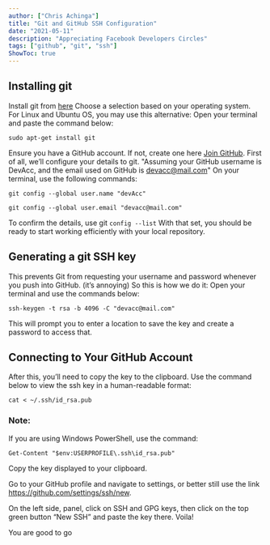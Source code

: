 ```yaml
---
author: ["Chris Achinga"]
title: "Git and GitHub SSH Configuration"
date: "2021-05-11"
description: "Appreciating Facebook Developers Circles"
tags: ["github", "git", "ssh"]
ShowToc: true
---
```



## Installing git
Install git from [here](https://git-scm.com/downloads) Choose a selection based on your operating system. 
For Linux and Ubuntu OS, you may use this alternative: Open your terminal and paste the command below:

```shell
sudo apt-get install git
```

Ensure you have a GitHub account. If not, create one here [Join GitHub](https://github.com).
First of all, we’ll configure your details to git. 
"Assuming your GitHub username is DevAcc, and the email used on GitHub is devacc@mail.com" On your terminal, use the following commands:

```shell
git config --global user.name "devAcc" 
```

```shell
git config --global user.email "devacc@mail.com"
```

To confirm the details, use git `config --list` With that set, you should be ready to start working efficiently with your local repository.

## Generating a git SSH key

This prevents Git from requesting your username and password whenever you push into GitHub. (it’s annoying) So this is how we do it:
Open your terminal and use the commands below:

```shell
ssh-keygen -t rsa -b 4096 -C "devacc@mail.com"
```

This will prompt you to enter a location to save the key and create a password to access that.

## Connecting to Your GitHub Account

After this, you’ll need to copy the key to the clipboard. Use the command below to view the ssh key in a human-readable format:

```shell
cat < ~/.ssh/id_rsa.pub
```

### Note:

If you are using Windows PowerShell, use the command:

```shell
Get-Content "$env:USERPROFILE\.ssh\id_rsa.pub"
```

Copy the key displayed to your clipboard.

Go to your GitHub profile and navigate to settings, or better still use the link https://github.com/settings/ssh/new. 

On the left side, panel, click on SSH and GPG keys, then click on the top green button “New SSH” and paste the key there.
Voila! 

You are good to go